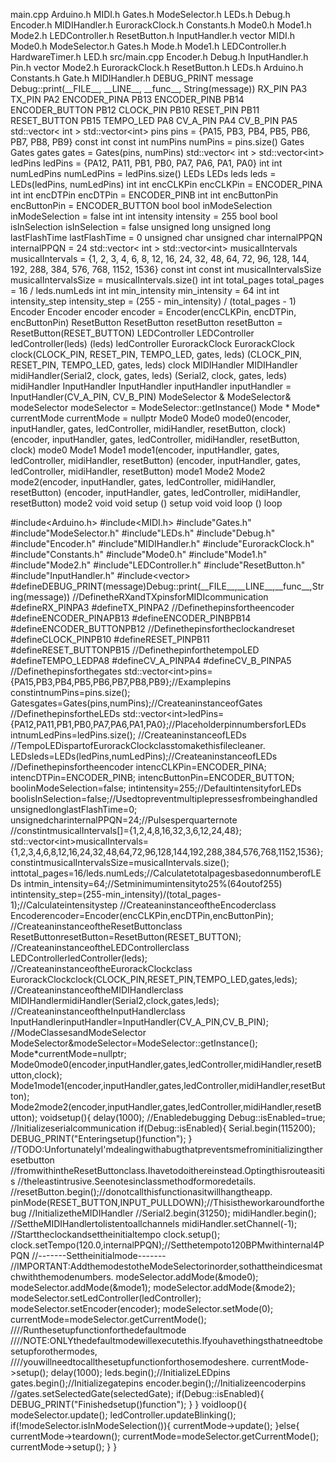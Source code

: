 main.cpp Arduino.h MIDI.h Gates.h ModeSelector.h LEDs.h Debug.h
Encoder.h MIDIHandler.h EurorackClock.h Constants.h Mode0.h Mode1.h
Mode2.h LEDController.h ResetButton.h InputHandler.h vector MIDI.h
Mode0.h ModeSelector.h Gates.h Mode.h Mode1.h LEDController.h
HardwareTimer.h LED.h src/main.cpp Encoder.h Debug.h InputHandler.h
Pin.h vector Mode2.h EurorackClock.h ResetButton.h LEDs.h Arduino.h
Constants.h Gate.h MIDIHandler.h DEBUG\_PRINT message
Debug::print(\_\_FILE\_\_, \_\_LINE\_\_, \_\_func\_\_, String(message))
RX\_PIN PA3 TX\_PIN PA2 ENCODER\_PINA PB13 ENCODER\_PINB PB14
ENCODER\_BUTTON PB12 CLOCK\_PIN PB10 RESET\_PIN PB11 RESET\_BUTTON PB15
TEMPO\_LED PA8 CV\_A\_PIN PA4 CV\_B\_PIN PA5 std::vector\< int \>
std::vector\<int\> pins pins = {PA15, PB3, PB4, PB5, PB6, PB7, PB8, PB9}
const int const int numPins numPins = pins.size() Gates Gates gates
gates = Gates(pins, numPins) std::vector\< int \> std::vector\<int\>
ledPins ledPins = {PA12, PA11, PB1, PB0, PA7, PA6, PA1, PA0} int int
numLedPins numLedPins = ledPins.size() LEDs LEDs leds leds =
LEDs(ledPins, numLedPins) int int encCLKPin encCLKPin = ENCODER\_PINA
int int encDTPin encDTPin = ENCODER\_PINB int int encButtonPin
encButtonPin = ENCODER\_BUTTON bool bool inModeSelection inModeSelection
= false int int intensity intensity = 255 bool bool isInSelection
isInSelection = false unsigned long unsigned long lastFlashTime
lastFlashTime = 0 unsigned char unsigned char internalPPQN internalPPQN
= 24 std::vector\< int \> std::vector\<int\> musicalIntervals
musicalIntervals = {1, 2, 3, 4, 6, 8, 12, 16, 24, 32, 48, 64, 72, 96,
128, 144, 192, 288, 384, 576, 768, 1152, 1536} const int const int
musicalIntervalsSize musicalIntervalsSize = musicalIntervals.size() int
int total\_pages total\_pages = 16 / leds.numLeds int int min\_intensity
min\_intensity = 64 int int intensity\_step intensity\_step = (255 -
min\_intensity) / (total\_pages - 1) Encoder Encoder encoder encoder =
Encoder(encCLKPin, encDTPin, encButtonPin) ResetButton ResetButton
resetButton resetButton = ResetButton(RESET\_BUTTON) LEDController
LEDController ledController(leds) (leds) ledController EurorackClock
EurorackClock clock(CLOCK\_PIN, RESET\_PIN, TEMPO\_LED, gates, leds)
(CLOCK\_PIN, RESET\_PIN, TEMPO\_LED, gates, leds) clock MIDIHandler
MIDIHandler midiHandler(Serial2, clock, gates, leds) (Serial2, clock,
gates, leds) midiHandler InputHandler InputHandler inputHandler
inputHandler = InputHandler(CV\_A\_PIN, CV\_B\_PIN) ModeSelector &
ModeSelector& modeSelector modeSelector = ModeSelector::getInstance()
Mode \* Mode\* currentMode currentMode = nullptr Mode0 Mode0
mode0(encoder, inputHandler, gates, ledController, midiHandler,
resetButton, clock) (encoder, inputHandler, gates, ledController,
midiHandler, resetButton, clock) mode0 Mode1 Mode1 mode1(encoder,
inputHandler, gates, ledController, midiHandler, resetButton) (encoder,
inputHandler, gates, ledController, midiHandler, resetButton) mode1
Mode2 Mode2 mode2(encoder, inputHandler, gates, ledController,
midiHandler, resetButton) (encoder, inputHandler, gates, ledController,
midiHandler, resetButton) mode2 void void setup () setup void void loop
() loop

\#include\<Arduino.h\> \#include\<MIDI.h\> \#include\"Gates.h\"
\#include\"ModeSelector.h\" \#include\"LEDs.h\" \#include\"Debug.h\"
\#include\"Encoder.h\" \#include\"MIDIHandler.h\"
\#include\"EurorackClock.h\" \#include\"Constants.h\"
\#include\"Mode0.h\" \#include\"Mode1.h\" \#include\"Mode2.h\"
\#include\"LEDController.h\" \#include\"ResetButton.h\"
\#include\"InputHandler.h\" \#include\<vector\>
\#defineDEBUG\_PRINT(message)Debug::print(\_\_FILE\_\_,\_\_LINE\_\_,\_\_func\_\_,String(message))
//DefinetheRXandTXpinsforMIDIcommunication \#defineRX\_PINPA3
\#defineTX\_PINPA2 //Definethepinsfortheencoder
\#defineENCODER\_PINAPB13 \#defineENCODER\_PINBPB14
\#defineENCODER\_BUTTONPB12 //Definethepinsfortheclockandreset
\#defineCLOCK\_PINPB10 \#defineRESET\_PINPB11 \#defineRESET\_BUTTONPB15
//DefinethepinforthetempoLED \#defineTEMPO\_LEDPA8 \#defineCV\_A\_PINPA4
\#defineCV\_B\_PINPA5 //Definethepinsforthegates
std::vector\<int\>pins={PA15,PB3,PB4,PB5,PB6,PB7,PB8,PB9};//Examplepins
constintnumPins=pins.size();
Gatesgates=Gates(pins,numPins);//CreateaninstanceofGates
//DefinethepinsfortheLEDs
std::vector\<int\>ledPins={PA12,PA11,PB1,PB0,PA7,PA6,PA1,PA0};//PlaceholderpinnumbersforLEDs
intnumLedPins=ledPins.size(); //CreateaninstanceofLEDs
//TempoLEDispartofEurorackClockclasstomakethisfilecleaner.
LEDsleds=LEDs(ledPins,numLedPins);//CreateaninstanceofLEDs
//Definethepinsfortheencoder intencCLKPin=ENCODER\_PINA;
intencDTPin=ENCODER\_PINB; intencButtonPin=ENCODER\_BUTTON;
boolinModeSelection=false; intintensity=255;//DefaultintensityforLEDs
boolisInSelection=false;//Usedtopreventmultiplepressesfrombeinghandled
unsignedlonglastFlashTime=0;
unsignedcharinternalPPQN=24;//Pulsesperquarternote
//constintmusicalIntervals\[\]={1,2,4,8,16,32,3,6,12,24,48};
std::vector\<int\>musicalIntervals={1,2,3,4,6,8,12,16,24,32,48,64,72,96,128,144,192,288,384,576,768,1152,1536};
constintmusicalIntervalsSize=musicalIntervals.size();
inttotal\_pages=16/leds.numLeds;//CalculatetotalpagesbasedonnumberofLEDs
intmin\_intensity=64;//Setminimumintensityto25%(64outof255)
intintensity\_step=(255-min\_intensity)/(total\_pages-1);//Calculateintensitystep
//CreateaninstanceoftheEncoderclass
Encoderencoder=Encoder(encCLKPin,encDTPin,encButtonPin);
//CreateaninstanceoftheResetButtonclass
ResetButtonresetButton=ResetButton(RESET\_BUTTON);
//CreateaninstanceoftheLEDControllerclass
LEDControllerledController(leds);
//CreateaninstanceoftheEurorackClockclass
EurorackClockclock(CLOCK\_PIN,RESET\_PIN,TEMPO\_LED,gates,leds);
//CreateaninstanceoftheMIDIHandlerclass
MIDIHandlermidiHandler(Serial2,clock,gates,leds);
//CreateaninstanceoftheInputHandlerclass
InputHandlerinputHandler=InputHandler(CV\_A\_PIN,CV\_B\_PIN);
//ModeClassesandModeSelector
ModeSelector&modeSelector=ModeSelector::getInstance();
Mode\*currentMode=nullptr;
Mode0mode0(encoder,inputHandler,gates,ledController,midiHandler,resetButton,clock);
Mode1mode1(encoder,inputHandler,gates,ledController,midiHandler,resetButton);
Mode2mode2(encoder,inputHandler,gates,ledController,midiHandler,resetButton);
voidsetup(){ delay(1000); //Enabledebugging Debug::isEnabled=true;
//Initializeserialcommunication if(Debug::isEnabled){
Serial.begin(115200); DEBUG\_PRINT(\"Enteringsetup()function\"); }
//TODO:UnfortunatelyI\'mdealingwithabugthatpreventsmefrominitializingtheresetbutton
//fromwithintheResetButtonclass.Ihavetodoithereinstead.Optingthisrouteasitis
//theleastintrusive.Seenotesinclassmethodformoredetails.
//resetButton.begin();//donotcallthisfunctionasitwillhangtheapp.
pinMode(RESET\_BUTTON,INPUT\_PULLDOWN);//Thisistheworkaroundforthebug
//InitializetheMIDIHandler //Serial2.begin(31250); midiHandler.begin();
//SettheMIDIHandlertolistentoallchannels midiHandler.setChannel(-1);
//Starttheclockandsettheinitialtempo clock.setup();
clock.setTempo(120.0,internalPPQN);//Setthetempoto120BPMwithinternal4PPQN
//\-\-\-\-\-\--Settheinitialmode\-\-\-\-\-\--
//IMPORTANT:AddthemodestotheModeSelectorinorder,sothattheindicesmatchwiththemodenumbers.
modeSelector.addMode(&mode0); modeSelector.addMode(&mode1);
modeSelector.addMode(&mode2);
modeSelector.setLedController(ledController);
modeSelector.setEncoder(encoder); modeSelector.setMode(0);
currentMode=modeSelector.getCurrentMode();
////Runthesetupfunctionforthedefaultmode
////NOTE:ONLYthedefaultmodewillexecutethis.Ifyouhavethingsthatneedtobesetupforothermodes,
////youwillneedtocallthesetupfunctionforthosemodeshere.
currentMode-\>setup(); delay(1000); leds.begin();//InitializeLEDpins
gates.begin();//Initializegatepins
encoder.begin();//Initializeencoderpins
//gates.setSelectedGate(selectedGate); if(Debug::isEnabled){
DEBUG\_PRINT(\"Finishedsetup()function\"); } } voidloop(){
modeSelector.update(); ledController.updateBlinking();
if(!modeSelector.isInModeSelection()){ currentMode-\>update(); }else{
currentMode-\>teardown(); currentMode=modeSelector.getCurrentMode();
currentMode-\>setup(); } }
